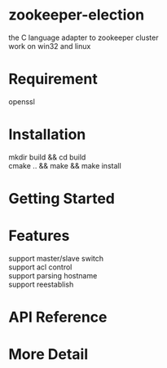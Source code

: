 # zookeeper-election
the C language adapter to zookeeper cluster <br />
work on win32 and linux

# Requirement
openssl

# Installation
mkdir build && cd build<br />
cmake .. && make && make install

# Getting Started

# Features
support master/slave switch<br />
support acl control<br />
support parsing hostname<br />
support reestablish

# API Reference

# More Detail

